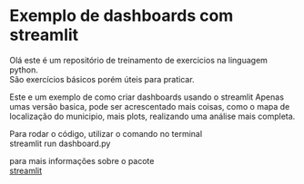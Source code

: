# Exemplo de dashboards com streamlit      

Olá este é um repositório de treinamento de exercicios na linguagem python.  
São exercícios básicos porém úteis para praticar.     

Este e um exemplo de como criar dashboards usando o streamlit
Apenas umas versão basica, pode ser acrescentado mais coisas, como o mapa de localização do municipio, mais plots, realizando uma análise mais completa.  

Para rodar o código, utilizar o comando no terminal  
streamlit run dashboard.py   

para mais informações sobre o pacote   
[streamlit](https://streamlit.io/)  
